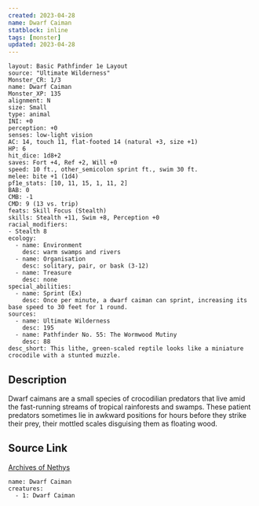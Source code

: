 ```yaml
---
created: 2023-04-28
name: Dwarf Caiman
statblock: inline
tags: [monster]
updated: 2023-04-28
---
```

```statblock
layout: Basic Pathfinder 1e Layout
source: "Ultimate Wilderness"
Monster_CR: 1/3
name: Dwarf Caiman
Monster_XP: 135
alignment: N
size: Small
type: animal
INI: +0
perception: +0
senses: low-light vision
AC: 14, touch 11, flat-footed 14 (natural +3, size +1)
HP: 6
hit_dice: 1d8+2
saves: Fort +4, Ref +2, Will +0
speed: 10 ft., other_semicolon sprint ft., swim 30 ft.
melee: bite +1 (1d4)
pf1e_stats: [10, 11, 15, 1, 11, 2]
BAB: 0
CMB: -1
CMD: 9 (13 vs. trip)
feats: Skill Focus (Stealth)
skills: Stealth +11, Swim +8, Perception +0
racial_modifiers:
- Stealth 8
ecology:
  - name: Environment
    desc: warm swamps and rivers
  - name: Organisation
    desc: solitary, pair, or bask (3-12)
  - name: Treasure
    desc: none
special_abilities:
  - name: Sprint (Ex)
    desc: Once per minute, a dwarf caiman can sprint, increasing its base speed to 30 feet for 1 round.
sources:
  - name: Ultimate Wilderness
    desc: 195
  - name: Pathfinder No. 55: The Wormwood Mutiny
    desc: 88
desc_short: This lithe, green-scaled reptile looks like a miniature crocodile with a stunted muzzle.
```
## Description
Dwarf caimans are a small species of crocodilian predators that live amid the fast-running streams of tropical rainforests and swamps. These patient predators sometimes lie in awkward positions for hours before they strike their prey, their mottled scales disguising them as floating wood.
## Source Link
[Archives of Nethys](https://aonprd.com/MonsterDisplay.aspx?ItemName=Dwarf%20Caiman)
```encounter-table
name: Dwarf Caiman
creatures:
  - 1: Dwarf Caiman
```
